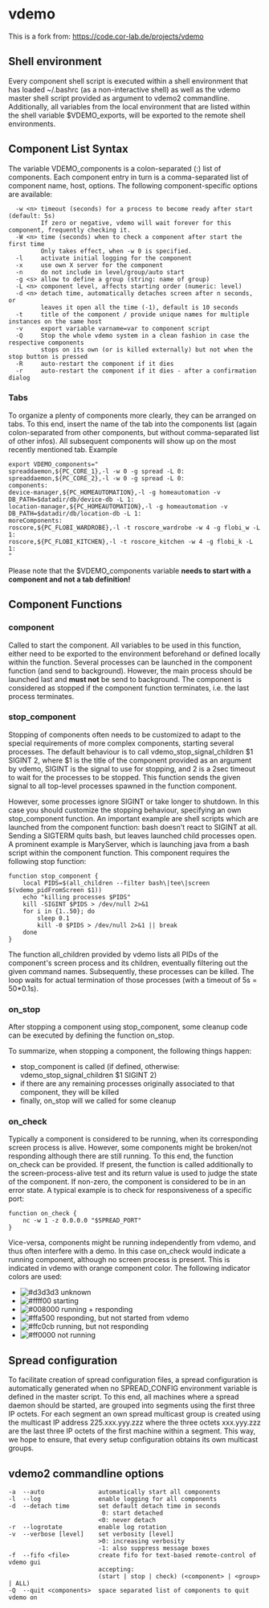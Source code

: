 # vdemo

This is a fork from: https://code.cor-lab.de/projects/vdemo

## Shell environment

Every component shell script is executed within a shell environment that has loaded ~/.bashrc (as a non-interactive shell) as well as the vdemo master shell script provided as argument to vdemo2 commandline.
Additionally, all variables from the local environment that are listed within the shell variable $VDEMO_exports, will be exported to the remote shell environments.

## Component List Syntax

The variable VDEMO_components is a colon-separated (:) list of components. Each component entry in turn is a comma-separated list of component name, host, options. The following component-specific options are available:

```
  -w <n> timeout (seconds) for a process to become ready after start (default: 5s)
         If zero or negative, vdemo will wait forever for this component, frequently checking it.
  -W <n> time (seconds) when to check a component after start the first time
         Only takes effect, when -w 0 is specified. 
  -l     activate initial logging for the component
  -x     use own X server for the component
  -n     do not include in level/group/auto start
  -g <s> allow to define a group (string: name of group)
  -L <n> component level, affects starting order (numeric: level)
  -d <n> detach time, automatically detaches screen after n seconds, or
         leaves it open all the time (-1), default is 10 seconds
  -t     title of the component / provide unique names for multiple instances on the same host
  -v     export variable varname=var to component script
  -Q     Stop the whole vdemo system in a clean fashion in case the respective components
         stops on its own (or is killed externally) but not when the stop button is pressed
  -R     auto-restart the component if it dies
  -r     auto-restart the component if it dies - after a confirmation dialog
  ```

### Tabs

To organize a plenty of components more clearly, they can be arranged on tabs. To this end, insert the name of the tab into the components list (again colon-separated from other components, but without comma-separated list of other infos). All subsequent components will show up on the most recently mentioned tab.
Example

```
export VDEMO_components=" 
spreaddaemon,${PC_CORE_1},-l -w 0 -g spread -L 0:
spreaddaemon,${PC_CORE_2},-l -w 0 -g spread -L 0:
components:
device-manager,${PC_HOMEAUTOMATION},-l -g homeautomation -v DB_PATH=$datadir/db/device-db -L 1:
location-manager,${PC_HOMEAUTOMATION},-l -g homeautomation -v DB_PATH=$datadir/db/location-db -L 1:
moreComponents:
roscore,${PC_FLOBI_WARDROBE},-l -t roscore_wardrobe -w 4 -g flobi_w -L 1:
roscore,${PC_FLOBI_KITCHEN},-l -t roscore_kitchen -w 4 -g flobi_k -L 1:
" 
```

Please note that the $VDEMO_components variable **needs to start with a component and not a tab definition!**

## Component Functions

### component

Called to start the component. All variables to be used in this function, either need to be exported to the environment beforehand or defined locally within the function.
Several processes can be launched in the component function (and send to background). However, the main process should be launched last and **must not** be send to background.
The component is considered as stopped if the component function terminates, i.e. the last process terminates.

### stop_component

Stopping of components often needs to be customized to adapt to the special requirements of more complex components, starting several processes.
The default behaviour is to call vdemo_stop_signal_children $1 SIGINT 2, where $1 is the title of the component provided as an argument by vdemo, SIGINT is the signal to use for stopping, and 2 is a 2sec timeout to wait for the processes to be stopped.
This function sends the given signal to all top-level processes spawned in the function component.

However, some processes ignore SIGINT or take longer to shutdown. In this case you should customize the stopping behaviour, specifying an own stop_component function.
An important example are shell scripts which are launched from the component function: bash doesn't react to SIGINT at all. Sending a SIGTERM quits bash, but leaves launched child processes open.
A prominent example is MaryServer, which is launching java from a bash script within the component function. This component requires the following stop function:

```
function stop_component {
    local PIDS=$(all_children --filter bash\|tee\|screen $(vdemo_pidFromScreen $1))
    echo "killing processes $PIDS" 
    kill -SIGINT $PIDS > /dev/null 2>&1
    for i in {1..50}; do
        sleep 0.1
        kill -0 $PIDS > /dev/null 2>&1 || break
    done
}
```

The function all_children provided by vdemo lists all PIDs of the component's screen process and its children, eventually filtering out the given command names.
Subsequently, these processes can be killed. The loop waits for actual termination of those processes (with a timeout of 5s = 50*0.1s).

### on_stop

After stopping a component using stop_component, some cleanup code can be executed by defining the function on_stop.

To summarize, when stopping a component, the following things happen:
- stop_component is called (if defined, otherwise: vdemo_stop_signal_children $1 SIGINT 2)
- if there are any remaining processes originally associated to that component, they will be killed
- finally, on_stop will we called for some cleanup

### on_check

Typically a component is considered to be running, when its corresponding screen process is alive. However, some components might be broken/not responding although there are still running.
To this end, the function on_check can be provided. If present, the function is called additionally to the screen-process-alive test and its return value is used to judge the state of the component.
If non-zero, the component is considered to be in an error state. A typical example is to check for responsiveness of a specific port:

```
function on_check {
    nc -w 1 -z 0.0.0.0 "$SPREAD_PORT" 
}
```

Vice-versa, components might be running independently from vdemo, and thus often interfere with a demo. In this case on_check would indicate a running component, although no screen process is present. This is indicated in vdemo with orange component color. The following indicator colors are used:


* ![#d3d3d3](https://via.placeholder.com/35x25.png/d3d3d3/ffffff?text=check) unknown
* ![#ffff00](https://via.placeholder.com/35x25.png/ffff00/ffffff?text=check) starting
* ![#008000](https://via.placeholder.com/35x25.png/008000/ffffff?text=check) running + responding
* ![#ffa500](https://via.placeholder.com/35x25.png/ffa500/ffffff?text=check) responding, but not started from vdemo
* ![#ffc0cb](https://via.placeholder.com/35x25.png/ffc0cb/ffffff?text=check) running, but not responding
* ![#ff0000](https://via.placeholder.com/35x25.png/ff0000/ffffff?text=check) not running

## Spread configuration

To facilitate creation of spread configuration files, a spread configuration is automatically generated when no SPREAD_CONFIG environment variable is defined in the master script.
To this end, all machines where a spread daemon should be started, are grouped into segments using the first three IP octets. For each segment an own spread multicast group is created
using the multicast IP address 225.xxx.yyy.zzz where the three octets xxx.yyy.zzz are the last three IP octets of the first machine within a segment.
This way, we hope to ensure, that every setup configuration obtains its own multicast groups.

## vdemo2 commandline options

```
-a  --auto               automatically start all components
-l  --log                enable logging for all components
-d  --detach time        set default detach time in seconds
                          0: start detached
                         <0: never detach
-r  --logrotate          enable log rotation
-v  --verbose [level]    set verbosity [level]
                         >0: increasing verbosity
                         -1: also suppress message boxes
-f  --fifo <file>        create fifo for text-based remote-control of vdemo gui
                         accepting:
                         (start | stop | check) (<component> | <group> | ALL)
-Q  --quit <components>  space separated list of components to quit vdemo on
```
